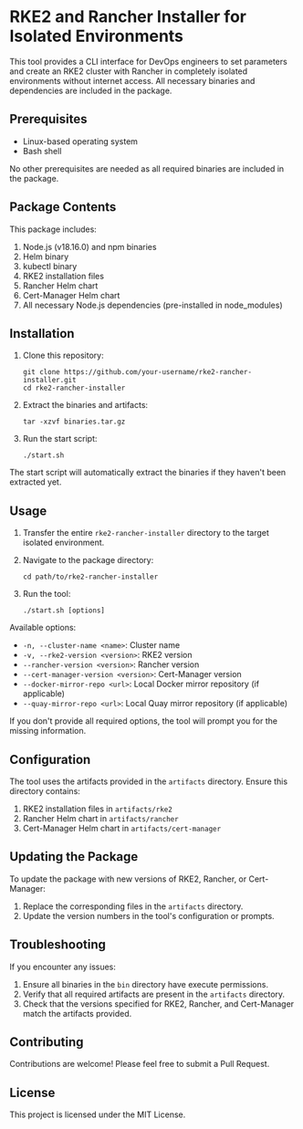 # RKE2 and Rancher Installer for Isolated Environments

This tool provides a CLI interface for DevOps engineers to set parameters and create an RKE2 cluster with Rancher in completely isolated environments without internet access. All necessary binaries and dependencies are included in the package.

## Prerequisites

- Linux-based operating system
- Bash shell

No other prerequisites are needed as all required binaries are included in the package.

## Package Contents

This package includes:

1. Node.js (v18.16.0) and npm binaries
2. Helm binary
3. kubectl binary
4. RKE2 installation files
5. Rancher Helm chart
6. Cert-Manager Helm chart
7. All necessary Node.js dependencies (pre-installed in node_modules)

## Installation

1. Clone this repository:
   ```
   git clone https://github.com/your-username/rke2-rancher-installer.git
   cd rke2-rancher-installer
   ```

2. Extract the binaries and artifacts:
   ```
   tar -xzvf binaries.tar.gz
   ```

3. Run the start script:
   ```
   ./start.sh
   ```

The start script will automatically extract the binaries if they haven't been extracted yet.

## Usage

1. Transfer the entire `rke2-rancher-installer` directory to the target isolated environment.

2. Navigate to the package directory:
   ```
   cd path/to/rke2-rancher-installer
   ```

3. Run the tool:
   ```
   ./start.sh [options]
   ```

Available options:

- `-n, --cluster-name <name>`: Cluster name
- `-v, --rke2-version <version>`: RKE2 version
- `--rancher-version <version>`: Rancher version
- `--cert-manager-version <version>`: Cert-Manager version
- `--docker-mirror-repo <url>`: Local Docker mirror repository (if applicable)
- `--quay-mirror-repo <url>`: Local Quay mirror repository (if applicable)

If you don't provide all required options, the tool will prompt you for the missing information.

## Configuration

The tool uses the artifacts provided in the `artifacts` directory. Ensure this directory contains:

1. RKE2 installation files in `artifacts/rke2`
2. Rancher Helm chart in `artifacts/rancher`
3. Cert-Manager Helm chart in `artifacts/cert-manager`

## Updating the Package

To update the package with new versions of RKE2, Rancher, or Cert-Manager:

1. Replace the corresponding files in the `artifacts` directory.
2. Update the version numbers in the tool's configuration or prompts.

## Troubleshooting

If you encounter any issues:

1. Ensure all binaries in the `bin` directory have execute permissions.
2. Verify that all required artifacts are present in the `artifacts` directory.
3. Check that the versions specified for RKE2, Rancher, and Cert-Manager match the artifacts provided.

## Contributing

Contributions are welcome! Please feel free to submit a Pull Request.

## License

This project is licensed under the MIT License.